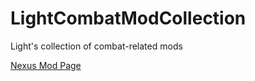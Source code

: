 # LightCombatModCollection
 Light's collection of combat-related mods

[Nexus Mod Page](https://www.nexusmods.com/mountandblade2bannerlord/mods/1121/)
